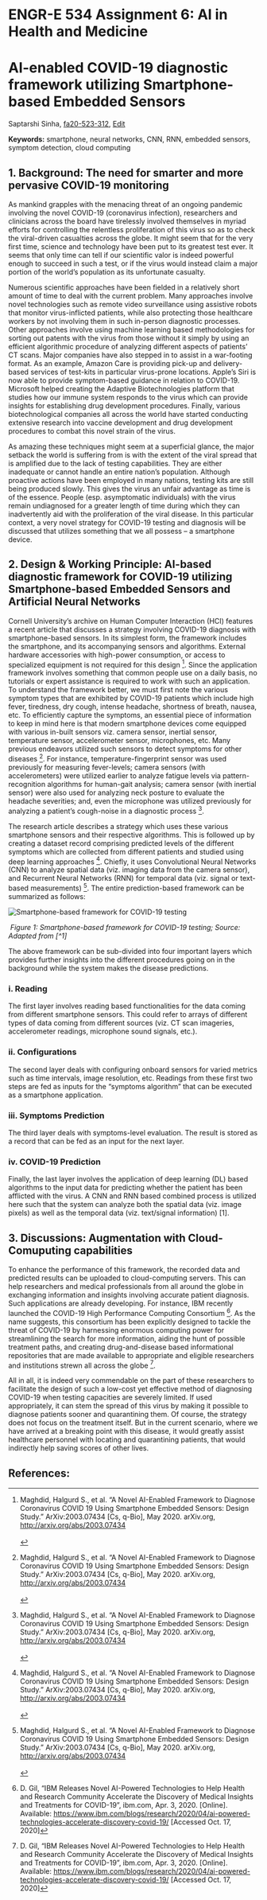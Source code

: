 # ENGR-E 534 Assignment 6: AI in Health and Medicine

# AI-enabled COVID-19 diagnostic framework utilizing Smartphone-based Embedded Sensors

Saptarshi Sinha, [fa20-523-312](https://github.com/cybertraining-dsc/fa20-523-312/), [Edit](https://github.com/cybertraining-dsc/fa20-523-312/blob/master/project/project.md)

**Keywords:** smartphone, neural networks, CNN, RNN, embedded sensors, symptom detection, cloud computing

## 1. Background: The need for smarter and more pervasive COVID-19 monitoring 

As mankind grapples with the menacing threat of an ongoing pandemic involving the novel COVID-19 (coronavirus infection), researchers and clinicians across the board have tirelessly involved themselves in myriad efforts for controlling the relentless proliferation of this virus so as to check the viral-driven casualties across the globe. It might seem that for the very first time, science and technology have been put to its greatest test ever. It seems that only time can tell if our scientific valor is indeed powerful enough to succeed in such a test, or if the virus would instead claim a major portion of the world’s population as its unfortunate casualty.

Numerous scientific approaches have been fielded in a relatively short amount of time to deal with the current problem. Many approaches involve novel technologies such as remote video surveillance using assistive robots that monitor virus-inflicted patients, while also protecting those healthcare workers by not involving them in such in-person diagnostic processes. Other approaches involve using machine learning based methodologies for sorting out patents with the virus from those without it simply by using an efficient algorithmic procedure of analyzing different aspects of patients’ CT scans. Major companies have also stepped in to assist in a war-footing format. As an example, Amazon Care is providing pick-up and delivery-based services of test-kits in particular virus-prone locations. Apple’s Siri is now able to provide symptom-based guidance in relation to COVID-19. Microsoft helped creating the Adaptive Biotechnologies platform that studies how our immune system responds to the virus which can provide insights for establishing drug development procedures. Finally, various biotechnological companies all across the world have started conducting extensive research into vaccine development and drug development procedures to combat this novel strain of the virus.        

As amazing these techniques might seem at a superficial glance, the major setback the world is suffering from is with the extent of the viral spread that is amplified due to the lack of testing capabilities. They are either inadequate or cannot handle an entire nation’s population. Although proactive actions have been employed in many nations, testing kits are still being produced slowly. This gives the virus an unfair advantage as time is of the essence. People (esp. asymptomatic individuals) with the virus remain undiagnosed for a greater length of time during which they can inadvertently aid with the proliferation of the viral disease. In this particular context, a very novel strategy for COVID-19 testing and diagnosis will be discussed that utilizes something that we all possess – a smartphone device.

## 2. Design & Working Principle: AI-based diagnostic framework for COVID-19 utilizing Smartphone-based Embedded Sensors and Artificial Neural Networks

Cornell University’s archive on Human Computer Interaction (HCI) features a recent article that discusses a strategy involving COVID-19 diagnosis with smartphone-based sensors. In its simplest form, the framework includes the smartphone, and its accompanying sensors and algorithms. External hardware accessories with high-power consumption, or access to specialized equipment is not required for this design [^1]. Since the application framework involves something that common people use on a daily basis, no tutorials or expert assistance is required to work with such an application. To understand the framework better, we must first note the various symptom types that are exhibited by COVID-19 patients which include high fever, tiredness, dry cough, intense headache, shortness of breath, nausea, etc. To efficiently capture the symptoms, an essential piece of information to keep in mind here is that modern smartphone devices come equipped with various in-built sensors viz. camera sensor, inertial sensor, temperature sensor, accelerometer sensor, microphones, etc. Many previous endeavors utilized such sensors to detect symptoms for other diseases [^1]. For instance, temperature-fingerprint sensor was used previously for measuring fever-levels; camera sensors (with accelerometers) were utilized earlier to analyze fatigue levels via pattern-recognition algorithms for human-gait analysis; camera sensor (with inertial sensor) were also used for analyzing neck posture to evaluate the headache severities; and, even the microphone was utilized previously for analyzing a patient’s cough-noise in a diagnostic process [^1].

The research article describes a strategy which uses these various smartphone sensors and their respective algorithms. This is followed up by creating a dataset record comprising predicted levels of the different symptoms which are collected from different patients and studied using deep learning approaches [^1]. Chiefly, it uses Convolutional Neural Networks (CNN) to analyze spatial data (viz. imaging data from the camera sensor), and Recurrent Neural Networks (RNN) for temporal data (viz. signal or text-based measurements) [^1]. The entire prediction-based framework can be summarized as follows:

![Smartphone-based framework for COVID-19 testing](images/Picture1.png)
<p>
    <img src="path_to_image" alt>
    <em>Figure 1: Smartphone-based framework for COVID-19 testing; Source: Adapted from [^1]</em>
</p>

The above framework can be sub-divided into four important layers which provides further insights into the different procedures going on in the background while the system makes the disease predictions.


### i. Reading 
The first layer involves reading based functionalities for the data coming from different smartphone sensors. This could refer to arrays of different types of data coming from different sources (viz. CT scan imageries, accelerometer readings, microphone sound signals, etc.).
### ii. Configurations 
The second layer deals with configuring onboard sensors for varied metrics such as time intervals, image resolution, etc. Readings from these first two steps are fed as inputs for the “symptoms algorithm” that can be executed as a smartphone application.
### iii. Symptoms Prediction 
The third layer deals with symptoms-level evaluation. The result is stored as a record that can be fed as an input for the next layer.  
### iv. COVID-19 Prediction
Finally, the last layer involves the application of deep learning (DL) based algorithms to the input data for predicting whether the patient has been afflicted with the virus. A CNN and RNN based combined process is utilized here such that the system can analyze both the spatial data (viz. image pixels) as well as the temporal data (viz. text/signal information) [1].

## 3. Discussions: Augmentation with Cloud-Comuputing capabilities 

To enhance the performance of this framework, the recorded data and predicted results can be uploaded to cloud-computing servers. This can help researchers and medical professionals from all around the globe in exchanging information and insights involving accurate patient diagnosis. Such applications are already developing. For instance, IBM recently launched the COVID-19 High Performance Computing Consortium [^2]. As the name suggests, this consortium has been explicitly designed to tackle the threat of COVID-19 by harnessing enormous computing power for streamlining the search for more information, aiding the hunt of possible treatment paths, and creating drug-and-disease based informational repositories that are made available to appropriate and eligible researchers and institutions strewn all across the globe [^2].    

All in all, it is indeed very commendable on the part of these researchers to facilitate the design of such a low-cost yet effective method of diagnosing COVID-19 when testing capacities are severely limited. If used appropriately, it can stem the spread of this virus by making it possible to diagnose patients sooner and quarantining them. Of course, the strategy does not focus on the treatment itself. But in the current scenario, where we have arrived at a breaking point with this disease, it would greatly assist healthcare personnel with locating and quarantining patients, that would indirectly help saving scores of other lives. 


## References:

[^1]: Maghdid, Halgurd S., et al. “A Novel AI-Enabled Framework to Diagnose Coronavirus COVID 19 Using Smartphone Embedded Sensors: Design Study.” ArXiv:2003.07434 [Cs, q-Bio], May 2020. arXiv.org, <http://arxiv.org/abs/2003.07434> </br> </br>
[^2]: D. Gil, “IBM Releases Novel AI-Powered Technologies to Help Health and Research Community Accelerate the Discovery of Medical Insights and Treatments for COVID-19”, ibm.com, Apr. 3, 2020. [Online]. Available: <https://www.ibm.com/blogs/research/2020/04/ai-powered-technologies-accelerate-discovery-covid-19/> [Accessed Oct. 17, 2020]
